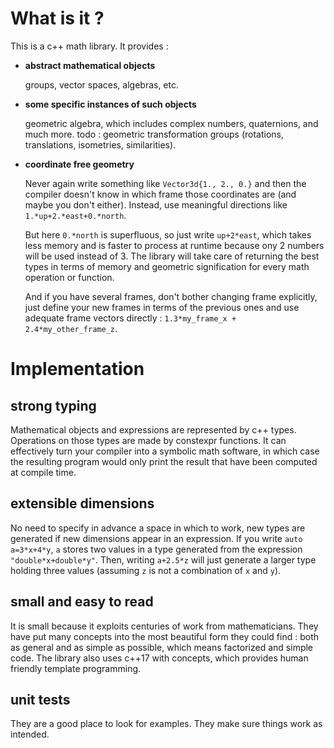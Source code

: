 # What is it ?
This is a c++ math library. It provides :

* **abstract mathematical objects**

  groups, vector spaces, algebras, etc.

* **some specific instances of such objects**

  geometric algebra, which includes complex numbers, quaternions, and much more.
  todo : geometric transformation groups (rotations, translations, isometries, similarities).

* **coordinate free geometry** 

  Never again write something like `Vector3d{1., 2., 0.}` and then the compiler doesn't know in which frame those coordinates are (and maybe you don't either).
  Instead, use meaningful directions like `1.*up+2.*east+0.*north`. 

  But here `0.*north` is superfluous, so just write `up+2*east`, which takes less memory and is faster to process at runtime because ony 2 numbers will be used instead of 3. The library will take care of returning the best types in terms of memory and geometric signification for every math operation or function.

  And if you have several frames, don't bother changing frame explicitly, just define your new frames in terms of the previous ones and use adequate frame vectors directly : `1.3*my_frame_x + 2.4*my_other_frame_z`. 

# Implementation

## strong typing
Mathematical objects and expressions are represented by c++ types. Operations on those types are made by constexpr functions.
It can effectively turn your compiler into a symbolic math software, in which case the resulting program would only print the result that have been computed at compile time.

## extensible dimensions
No need to specify in advance a space in which to work, new types are generated if new dimensions appear in an expression. If you write `auto a=3*x+4*y`, `a` stores two values in a type generated from the expression `"double*x+double*y"`. Then, writing `a+2.5*z` will just generate a larger type holding three values (assuming `z` is not a combination of `x` and `y`).

## small and easy to read
It is small because it exploits centuries of work from mathematicians. They have put many concepts into the most beautiful form they could find : both as general and as simple as possible, which means factorized and simple code.
The library also uses c++17 with concepts, which provides human friendly template programming.

## unit tests
They are a good place to look for examples.
They make sure things work as intended.

